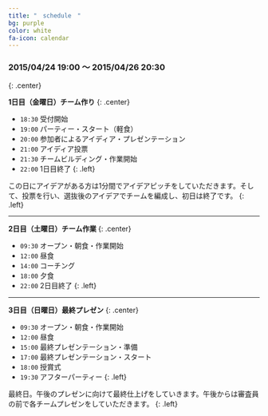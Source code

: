 ```yaml
---
title: "　schedule　"
bg: purple
color: white
fa-icon: calendar
---
```


### **2015/04/24 19:00 〜 2015/04/26 20:30**
{: .center}

**1日目（金曜日）チーム作り**
{: .center}

- `18:30` 受付開始
- `19:00` パーティー・スタート（軽食）
- `20:00` 参加者によるアイディア・プレゼンテーション
- `21:00` アイディア投票
- `21:30` チームビルディング・作業開始
- `22:00` 1日目終了
{: .left}

この日にアイデアがある方は1分間でアイデアピッチをしていただきます。そして、投票を行い、選抜後のアイデアでチームを編成し、初日は終了です。
{: .left}

---

**2日目（土曜日）チーム作業**
{: .center}

- `09:30` オープン・朝食・作業開始
- `12:00` 昼食
- `14:00` コーチング
- `18:00` 夕食
- `22:00` 2日目終了
{: .left}

---

**3日目（日曜日）最終プレゼン**
{: .center}

- `09:30` オープン・朝食・作業開始
- `12:00` 昼食
- `15:00` 最終プレゼンテーション・準備
- `17:00` 最終プレゼンテーション・スタート
- `18:00` 授賞式
- `19:30` アフターパーティー
{: .left}

最終日。午後のプレゼンに向けて最終仕上げをしていきます。午後からは審査員の前で各チームプレゼンをしていただきます。
{: .left}